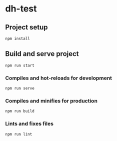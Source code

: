 # dh-test

## Project setup
```
npm install
```

## Build and serve project
```
npm run start
```

### Compiles and hot-reloads for development
```
npm run serve
```

### Compiles and minifies for production
```
npm run build
```

### Lints and fixes files
```
npm run lint
```
